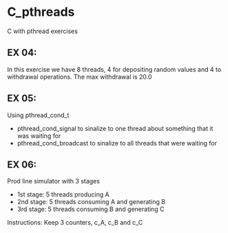 # C_pthreads
C with pthread exercises

## EX 04:
In this exercise we have 8 threads, 4 for depositing random values and 4 to withdrawal operations.
The max withdrawal is 20.0

## EX 05:
Using pthread_cond_t
- pthread_cond_signal to sinalize to one thread about something that it was waiting for
- pthread_cond_broadcast to sinalize to all threads that were waiting for

## EX 06:
Prod line simulator with 3 stages
- 1st stage: 5 threads producing A
- 2nd stage: 5 threads consuming A and generating B
- 3rd stage: 5 threads consuming B and generating C

Instructions: Keep 3 counters, c_A, c_B and c_C
